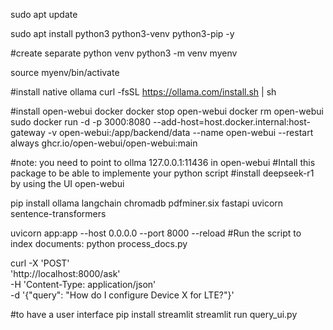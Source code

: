 sudo apt update

sudo apt install python3 python3-venv python3-pip -y

#create separate python venv
python3 -m venv myenv

source myenv/bin/activate

#install native ollama
curl -fsSL https://ollama.com/install.sh | sh

#install open-webui docker
docker stop open-webui
docker rm open-webui
sudo docker run -d -p 3000:8080 --add-host=host.docker.internal:host-gateway -v open-webui:/app/backend/data --name open-webui --restart always ghcr.io/open-webui/open-webui:main

#note: you need to point to ollma 127.0.0.1:11436 in open-webui
#Intall this package to be able to implemente your python script
#install deepseek-r1 by using the UI open-webui

pip install ollama langchain chromadb pdfminer.six fastapi uvicorn sentence-transformers

uvicorn app:app --host 0.0.0.0 --port 8000 --reload
#Run the script to index documents:
python process_docs.py

curl -X 'POST' \
  'http://localhost:8000/ask' \
  -H 'Content-Type: application/json' \
  -d '{"query": "How do I configure Device X for LTE?"}'


#to have a user interface
pip install streamlit
streamlit run query_ui.py






